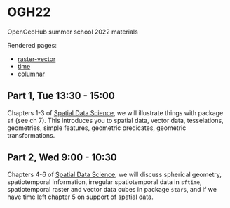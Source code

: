 # OGH22
OpenGeoHub summer school 2022 materials

Rendered pages:

* [raster-vector](https://edzer.github.io/OGH22/rv.html)
* [time](https://edzer.github.io/OGH22/time.html)
* [columnar](https://edzer.github.io/OGH22/columnar.html)

## Part 1, Tue 13:30 - 15:00

Chapters 1-3 of [Spatial Data Science](https://r-spatial.org/book),
we will illustrate things with package `sf` (see ch 7). This
introduces you to spatial data, vector data, tesselations,
geometries, simple features, geometric predicates, geometric
transformations.

## Part 2, Wed 9:00 - 10:30

Chapters 4-6 of [Spatial Data Science](https://r-spatial.org/book),
we will discuss spherical geometry, spatiotemporal information,
irregular spatiotemporal data in `sftime`, spatiotemporal raster
and vector data cubes in package `stars`, and if we have time left
chapter 5 on support of spatial data.
